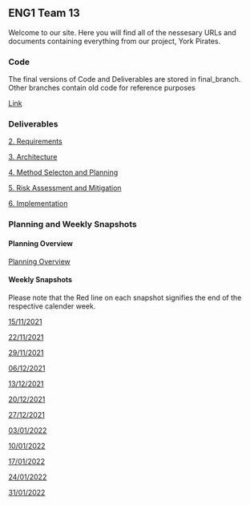 ## ENG1 Team 13

Welcome to our site. Here you will find all of the nessesary URLs and documents containing everything from our project, York Pirates.

### Code
The final versions of Code and Deliverables are stored in final_branch. Other branches contain old code for reference purposes

[Link](https://github.com/apj520/ENG1-Team-13/tree/final_branch) 

### Deliverables

[2. Requirements](Documentation/Risk1.pdf) 

[3. Architecture](Documentation/Arch1.pdf)

[4. Method Selecton and Planning](url)

[5. Risk Assessment and Mitigation](Documentation/Risk1.pdf) 

[6. Implementation](Documentation/Imp1.pdf) 
 

### Planning and Weekly Snapshots

#### Planning Overview

[Planning Overview](Weekly_Snapshots/WBS.png)

#### Weekly Snapshots
Please note that the Red line on each snapshot signifies the end of the respective calender week.


[15/11/2021](Weekly_Snapshots/Aut8.png)

[22/11/2021](Weekly_Snapshots/Aut9.png)

[29/11/2021](Weekly_Snapshots/Aut10.png)

[06/12/2021](Weekly_Snapshots/Win1.png)

[13/12/2021](Weekly_Snapshots/Win2.png)

[20/12/2021](Weekly_Snapshots/Win3.png)

[27/12/2021](Weekly_Snapshots/Win4.png)

[03/01/2022](Weekly_Snapshots/Win5.png)

[10/01/2022](Weekly_Snapshots/Spr1.png)

[17/01/2022](Weekly_Snapshots/Spr2.png)

[24/01/2022](Weekly_Snapshots/Spr3.png)

[31/01/2022](Weekly_Snapshots/Spr4.png)
